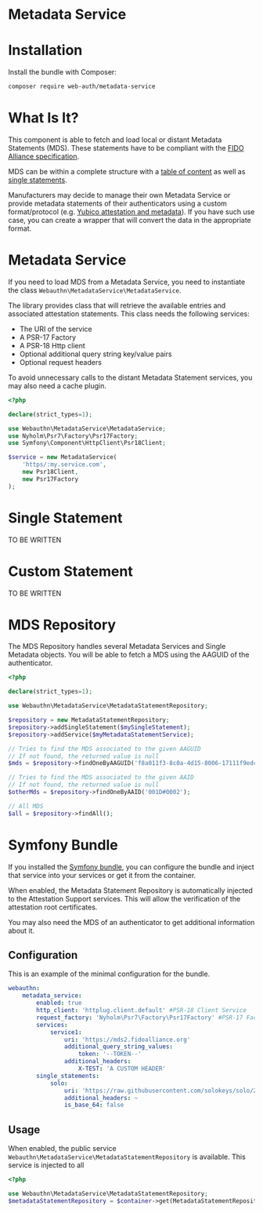 Metadata Service
=================

# Installation

Install the bundle with Composer:

```sh
composer require web-auth/metadata-service
```

# What Is It?

This component is able to fetch and load local or distant Metadata Statements (MDS).
These statements have to be compliant with the [FIDO Alliance specification](https://fidoalliance.org/specs/fido-v2.0-rd-20180702/fido-metadata-service-v2.0-rd-20180702.html).

MDS can be within a complete structure with a [table of content](https://fidoalliance.org/specs/fido-v2.0-rd-20180702/fido-metadata-service-v2.0-rd-20180702.html#metadata-toc-format)
 as well as [single statements](https://raw.githubusercontent.com/solokeys/solo/2.1.0/metadata/Solo-FIDO2-CTAP2-Authenticator.json).

Manufacturers may decide to manage their own Metadata Service or provide metadata statements of their authenticators
using a custom format/protocol (e.g. [Yubico attestation and metadata](https://developers.yubico.com/U2F/Attestation_and_Metadata/)).
If you have such use case, you can create a wrapper that will convert the data in the appropriate format.

# Metadata Service

If you need to load MDS from a Metadata Service, you need to instantiate the class `Webauthn\MetadataService\MetadataService`.

The library provides class  that will retrieve the available entries and associated attestation statements.
This class needs the following services:

* The URI of the service
* A PSR-17 Factory
* A PSR-18 Http client
* Optional additional query string key/value pairs
* Optional request headers

To avoid unnecessary calls to the distant Metadata Statement services, you may also need a cache plugin.

```php
<?php

declare(strict_types=1);

use Webauthn\MetadataService\MetadataService;
use Nyholm\Psr7\Factory\Psr17Factory;
use Symfony\Component\HttpClient\Psr18Client;

$service = new MetadataService(
    'https/:my.service.com',
    new Psr18Client,
    new Psr17Factory
);
```

# Single Statement

TO BE WRITTEN

# Custom Statement

TO BE WRITTEN

# MDS Repository

The MDS Repository handles several Metadata Services and Single Metadata objects.
You will be able to fetch a MDS using the AAGUID of the authenticator.

```php
<?php

declare(strict_types=1);

use Webauthn\MetadataService\MetadataStatementRepository;

$repository = new MetadataStatementRepository;
$repository->addSingleStatement($mySingleStatement);
$repository->addService($myMetadataStatementService);

// Tries to find the MDS associated to the given AAGUID
// If not found, the returned value is null
$mds = $repository->findOneByAAGUID('f8a011f3-8c0a-4d15-8006-17111f9edc7d');

// Tries to find the MDS associated to the given AAID
// If not found, the returned value is null
$otherMds = $repository->findOneByAAID('001D#0002');

// All MDS
$all = $repository->findAll();
```

# Symfony Bundle

If you installed the [Symfony bundle](../symfony/index.md), you can configure the bundle and inject that service into your services
or get it from the container.

When enabled, the Metadata Statement Repository is automatically injected to the Attestation Support services.
This will allow the verification of the attestation root certificates.

You may also need the MDS of an authenticator to get additional information about it.

## Configuration

This is an example of the minimal configuration for the bundle.

```yaml
webauthn:
    metadata_service:
        enabled: true
        http_client: 'httplug.client.default' #PSR-18 Client Service
        request_factory: 'Nyholm\Psr7\Factory\Psr17Factory' #PSR-17 Factory
        services:
            service1:
                uri: 'https://mds2.fidoalliance.org'
                additional_query_string_values:
                    token: '--TOKEN--'
                additional_headers:
                    X-TEST: 'A CUSTOM HEADER'
        single_statements:
            solo:
                uri: 'https://raw.githubusercontent.com/solokeys/solo/2.1.0/metadata/Solo-FIDO2-CTAP2-Authenticator.json'
                additional_headers: ~
                is_base_64: false
```

## Usage

When enabled, the public service `Webauthn\MetadataService\MetadataStatementRepository` is available.
This service is injected to all 

```php
<?php

use Webauthn\MetadataService\MetadataStatementRepository;
$metadataStatementRepository = $container->get(MetadataStatementRepository::class);
```
